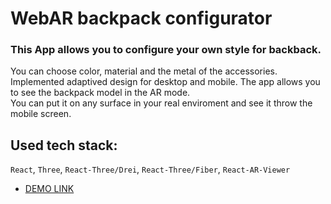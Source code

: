 # WebAR backpack configurator

### This App allows you to configure your own style for backback. </br>

You can choose color, material and the metal of the accessories.</br>
Implemented adaptived design for desktop and mobile. The app allows you to see the backpack model in the AR mode. </br> 
You can put it on any surface in your real enviroment and see it throw the mobile screen.

## Used tech stack:
`React`, `Three`, `React-Three/Drei`, `React-Three/Fiber`, `React-AR-Viewer`</br>

 - [DEMO LINK](https://paulvoron.github.io/ar-test/)
